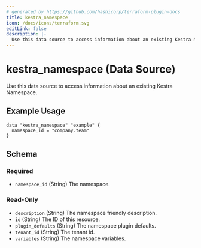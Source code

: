```yaml
---
# generated by https://github.com/hashicorp/terraform-plugin-docs
title: kestra_namespace
icon: /docs/icons/terraform.svg
editLink: false
description: |-
  Use this data source to access information about an existing Kestra Namespace.
---
```


# kestra_namespace (Data Source)

Use this data source to access information about an existing Kestra Namespace.

## Example Usage

```hcl
data "kestra_namespace" "example" {
  namespace_id = "company.team"
}
```

<!-- schema generated by tfplugindocs -->
## Schema

### Required

- `namespace_id` (String) The namespace.

### Read-Only

- `description` (String) The namespace friendly description.
- `id` (String) The ID of this resource.
- `plugin_defaults` (String) The namespace plugin defaults.
- `tenant_id` (String) The tenant id.
- `variables` (String) The namespace variables.
